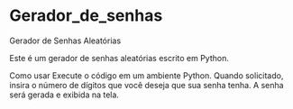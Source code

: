 # Gerador_de_senhas

Gerador de Senhas Aleatórias

Este é um gerador de senhas aleatórias escrito em Python.

Como usar
Execute o código em um ambiente Python.
Quando solicitado, insira o número de dígitos que você deseja que sua senha tenha.
A senha será gerada e exibida na tela.
